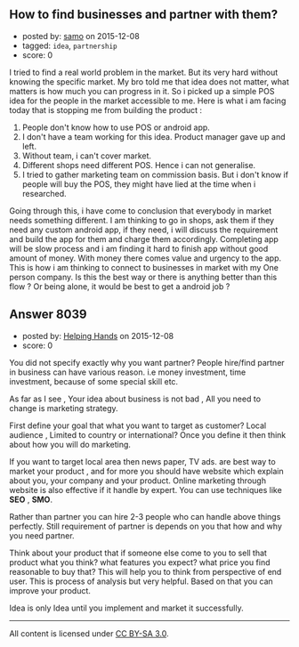 ## How to find businesses and partner with them?

- posted by: [samo](https://stackexchange.com/users/2421464/samo) on 2015-12-08
- tagged: `idea`, `partnership`
- score: 0

I tried to find a real world problem in the market. But its very hard without knowing the specific market. My bro told me that idea does not matter, what matters is how much you can progress in it. So i picked up a simple POS idea for the people in the market accessible to me. Here is what i am facing today that is stopping me from building the product : 

1. People don't know how to use POS or android app.
2. I don't have a team working for this idea. Product manager gave up and left. 
3. Without team, i can't cover market.
4. Different shops need different POS. Hence i can not generalise.
5. I tried to gather marketing team on commission basis. But i don't know if people will buy the POS, they might have lied at the time when i researched.

Going through this, i have come to conclusion that everybody in market needs something different. I am thinking to go in shops, ask them if they need any custom android app, if they need, i will discuss the requirement and build the app for them and charge them accordingly. Completing app will be slow process and i am finding it hard to finish app without good amount of money. With money there comes value and urgency to the app. This is how i am thinking to connect to businesses in market with my One person company. Is this the best way or there is anything better than this flow ? Or being alone, it would be best to get a android job ?    


## Answer 8039

- posted by: [Helping Hands](https://stackexchange.com/users/5276537/helping-hands) on 2015-12-08
- score: 0

You did not specify exactly why you want partner? People hire/find partner in business can have various reason. i.e money investment, time investment, because of some special skill etc.

As far as I see , Your idea about business is not bad , All you need to change is marketing strategy. 

First define your goal that what you want to target as customer? Local audience , Limited to country or international? Once you define it then think about how you will do marketing.

If you want to target local area then news paper, TV ads. are best way to market your product , and for more you should have website which explain about you, your company and your product. Online marketing through website is also effective if it handle by expert. You can use techniques like **SEO** , **SMO**.

Rather than partner you can hire 2-3 people who can handle above things perfectly. Still requirement of partner is depends on you that how and why you need partner.

Think about your product that if someone else come to you to sell that product what you think? what features you expect? what price you find reasonable to buy that? This will help you to think from perspective of end user. This is process of analysis but very helpful. Based on that you can improve your product.

Idea is only Idea until you implement and market it successfully.




---

All content is licensed under [CC BY-SA 3.0](https://creativecommons.org/licenses/by-sa/3.0/).

